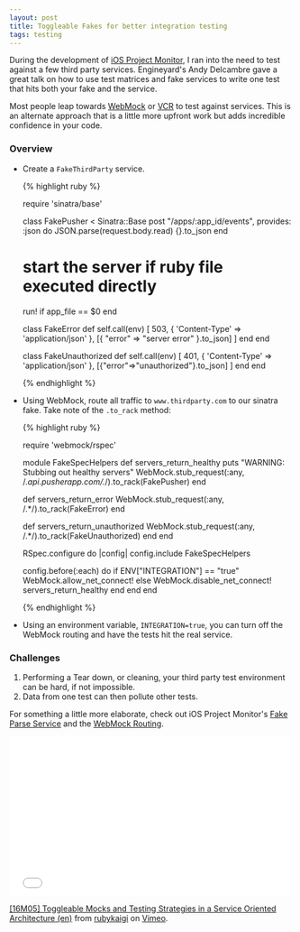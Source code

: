 ```yaml
---
layout: post
title: Toggleable Fakes for better integration testing
tags: testing
---
```


During the development of [iOS Project Monitor](https://github.com/dimroc/iOS.ProjectMonitor), I ran into the need
to test against a few third party services. Engineyard's Andy Delcambre gave a great talk on how to use test matrices and fake services
to write one test that hits both your fake and the service.

<!--more-->

Most people leap towards [WebMock](https://github.com/bblimke/webmock) or [VCR](https://github.com/vcr/vcr) to test against services. This is an alternate approach that is a little more
upfront work but adds incredible confidence in your code.

### Overview

* Create a `FakeThirdParty` service.

  {% highlight ruby %}

  require 'sinatra/base'

  class FakePusher < Sinatra::Base
    post "/apps/:app_id/events", provides: :json do
      JSON.parse(request.body.read)
      {}.to_json
    end

    # start the server if ruby file executed directly
    run! if app_file == $0
  end

  class FakeError
    def self.call(env)
      [ 503, { 'Content-Type' => 'application/json' }, [{ "error" => "server error" }.to_json] ]
    end
  end

  class FakeUnauthorized
    def self.call(env)
      [ 401, { 'Content-Type' => 'application/json' }, [{"error"=>"unauthorized"}.to_json] ]
    end
  end

  {% endhighlight %}

* Using WebMock, route all traffic to `www.thirdparty.com` to our sinatra fake. Take note of the `.to_rack` method:

  {% highlight ruby %}

  require 'webmock/rspec'

  module FakeSpecHelpers
    def servers_return_healthy
      puts "WARNING: Stubbing out healthy servers"
      WebMock.stub_request(:any, /.*api.pusherapp.com\/.*/).to_rack(FakePusher)
    end

    def servers_return_error
      WebMock.stub_request(:any, /.*/).to_rack(FakeError)
    end

    def servers_return_unauthorized
      WebMock.stub_request(:any, /.*/).to_rack(FakeUnauthorized)
    end
  end

  RSpec.configure do |config|
    config.include FakeSpecHelpers

    config.before(:each) do
      if ENV["INTEGRATION"] == "true"
        WebMock.allow_net_connect!
      else
        WebMock.disable_net_connect!
        servers_return_healthy
      end
    end
  end

  {% endhighlight %}

* Using an environment variable, `INTEGRATION=true`, you can turn off the WebMock routing and have the tests hit the real service.

### Challenges

1. Performing a Tear down, or cleaning, your third party test environment can be hard, if not impossible.
2. Data from one test can then pollute other tests.

For something a little more elaborate, check out iOS Project Monitor's [Fake Parse Service](https://github.com/dimroc/iOS.ProjectMonitor/blob/master/backend/spec/fakes/fake_parse.rb) and the [WebMock Routing](https://github.com/dimroc/iOS.ProjectMonitor/blob/master/backend/spec/support/webmock.rb).

<iframe src="//player.vimeo.com/video/26510145" width="500" height="283" frameborder="0" webkitallowfullscreen mozallowfullscreen allowfullscreen></iframe> <p><a href="http://vimeo.com/26510145">[16M05] Toggleable Mocks and Testing Strategies in a Service Oriented Architecture (en)</a> from <a href="http://vimeo.com/rubykaigi">rubykaigi</a> on <a href="https://vimeo.com">Vimeo</a>.</p>
